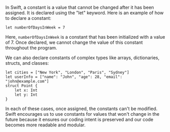 In Swift, a constant is a value that cannot be changed after it has been assigned. It is declared using the "let" keyword. Here is an example of how to declare a constant:

```
let numberOfDaysInWeek = 7
```

Here, `numberOfDaysInWeek` is a constant that has been initialized with a value of 7. Once declared, we cannot change the value of this constant throughout the program.

We can also declare constants of complex types like arrays, dictionaries, structs, and classes:

```
let cities = ["New York", "London", "Paris", "Sydney"]
let userInfo = ["name": "John", "age": 28, "email": "john@example.com"]
struct Point {
    let x: Int
    let y: Int
}
```

In each of these cases, once assigned, the constants can't be modified. Swift encourages us to use constants for values that won't change in the future because it ensures our coding intent is preserved and our code becomes more readable and modular.